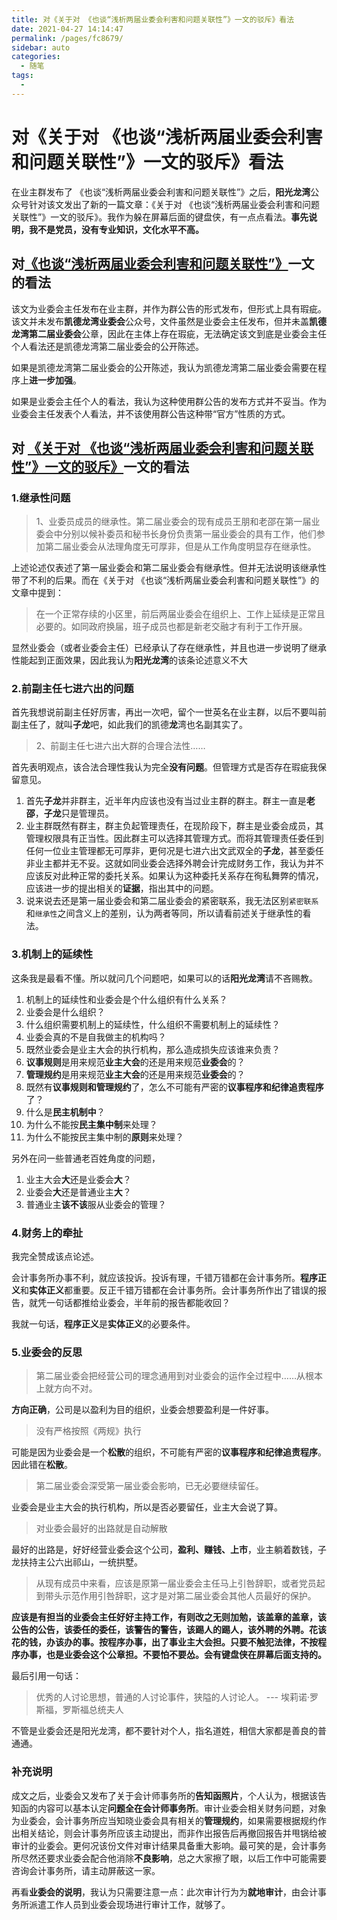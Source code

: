 ```yaml
---
title: 对《关于对 《也谈“浅析两届业委会利害和问题关联性”》一文的驳斥》看法
date: 2021-04-27 14:14:47
permalink: /pages/fc8679/
sidebar: auto
categories:
  - 随笔
tags:
  - 
---
```

# 对《关于对 《也谈“浅析两届业委会利害和问题关联性”》一文的驳斥》看法

在业主群发布了 《也谈“浅析两届业委会利害和问题关联性”》之后，**阳光龙湾**公众号针对该文发出了新的一篇文章：《关于对 《也谈“浅析两届业委会利害和问题关联性”》一文的驳斥》。我作为躲在屏幕后面的键盘侠，有一点点看法。**事先说明，我不是党员，没有专业知识，文化水平不高。**

<!-- more -->

## 对[《也谈“浅析两届业委会利害和问题关联性”》](https://mp.weixin.qq.com/s?__biz=MzI0NTc1ODA1Nw==&mid=2247484478&idx=4&sn=ea57b3fa35922bc7694212aaeafd3070&chksm=e948e538de3f6c2e609c43f466319a31685a3ef24ed8748d11ff66d09c4acaa4bb57d2f651a1&scene=0&xtrack=1#rd)一文的看法

该文为业委会主任发布在业主群，并作为群公告的形式发布，但形式上具有瑕疵。
该文并未发布**凯德龙湾业委会**公众号，文件虽然是业委会主任发布，但并未盖**凯德龙湾第二届业委会**公章，因此在主体上存在瑕疵，无法确定该文到底是业委会主任个人看法还是凯德龙湾第二届业委会的公开陈述。

如果是凯德龙湾第二届业委会的公开陈述，我认为凯德龙湾第二届业委会需要在程序上**进一步加强**。

如果是业委会主任个人的看法，我认为这种使用群公告的发布方式并不妥当。作为业委会主任发表个人看法，并不该使用群公告这种带“官方”性质的方式。



## 对 [《关于对 《也谈“浅析两届业委会利害和问题关联性”》一文的驳斥》](https://mp.weixin.qq.com/s?__biz=Mzg3MTUxMzY0OA==&mid=2247483753&idx=1&sn=fd304f44dad94e0fc7c3444dada59024&chksm=cefc2a36f98ba320b686f4727fcbee0516c022053ab5d6f286cc722afa7b5348202ba678e53a&scene=0&xtrack=1#rd)一文的看法

### 1.继承性问题

>  1、业委员成员的继承性。第二届业委会的现有成员王朋和老邵在第一届业委会中分别以候补委员和秘书长身份负责第一届业委会的具有工作，他们参加第二届业委会从法理角度无可厚非，但是从工作角度明显存在继承性。

上述论述仅表述了第一届业委会和第二届业委会有继承性。但并无法说明该继承性带了不利的后果。而在《关于对 《也谈“浅析两届业委会利害和问题关联性”》的文章中提到：

> 在一个正常存续的小区里，前后两届业委会在组织上、工作上延续是正常且必要的。如同政府换届，班子成员也都是新老交融才有利于工作开展。

显然业委会（或者业委会主任）已经承认了存在继承性，并且也进一步说明了继承性能起到正面效果，因此我认为**阳光龙湾**的该条论述意义不大

### 2.前副主任七进六出的问题

首先我想说前副主任好厉害，再出一次吧，留个一世英名在业主群，以后不要叫前副主任了，就叫**子龙**吧，如此我们的凯德**龙**湾也名副其实了。

> 2、前副主任七进六出大群的合理合法性……

首先表明观点，该合法合理性我认为完全**没有问题**。但管理方式是否存在瑕疵我保留意见。

1. 首先**子龙**并非群主，近半年内应该也没有当过业主群的群主。群主一直是**老邵**，**子龙**只是管理员。
2. 业主群既然有群主，群主负起管理责任，在现阶段下，群主是业委会成员，其管理权限具有正当性。因此群主可以选择其管理方式。而将其管理责任委任到任何一位业主管理都无可厚非，更何况是七进六出文武双全的**子龙**，甚至委任非业主都并无不妥。这就如同业委会选择外聘会计完成财务工作，我认为并不应该反对此种正常的委托关系。如果认为这种委托关系存在徇私舞弊的情况，应该进一步的提出相关的**证据**，指出其中的问题。
3. 说来说去还是第一届业委会和第二届业委会的紧密联系，我无法区别`紧密联系`和`继承性`之间含义上的差别，认为两者等同，所以请看前述关于继承性的看法。

### 3.机制上的延续性

这条我是最看不懂。所以就问几个问题吧，如果可以的话**阳光龙湾**请不吝赐教。

1. 机制上的延续性和业委会是个什么组织有什么关系？
2. 业委会是什么组织？
3. 什么组织需要机制上的延续性，什么组织不需要机制上的延续性？
4. 业委会真的不是自我做主的机构吗？
5. 既然业委会是业主大会的执行机构，那么造成损失应该谁来负责？
6. **议事规则**是用来规范**业主大会**的还是用来规范**业委会**的？
7. **管理规约**是用来规范**业主大会**的还是用来规范**业委会**的？
8. 既然有**议事规则和管理规约**了，怎么不可能有严密的**议事程序和纪律追责程序**了？
9. 什么是**民主机制中**？
10. 为什么不能按**民主集中制**来处理？
11. 为什么不能按民主集中制的**原则**来处理？

另外在问一些普通老百姓角度的问题，

1. 业主大会**大**还是业委会**大**？
2. 业委会**大**还是普通业主**大**？
3. 普通业主**该不该**服从业委会的管理？

### 4.财务上的牵扯

我完全赞成该点论述。

会计事务所办事不利，就应该投诉。投诉有理，千错万错都在会计事务所。**程序正义**和**实体正义**都重要。反正千错万错都在会计事务所。会计事务所作出了错误的报告，就凭一句话都推给业委会，半年前的报告都能收回？

我就一句话，**程序正义**是**实体正义**的必要条件。

### 5.业委会的反思

> 第二届业委会把经营公司的理念通用到对业委会的运作全过程中……从根本上就方向不对。

**方向正确**，公司是以盈利为目的组织，业委会想要盈利是一件好事。

> 没有严格按照《两规》执行

可能是因为业委会是一个**松散**的组织，不可能有严密的**议事程序和纪律追责程序**。因此错在**松散**。

> 第二届业委会深受第一届业委会影响，已无必要继续留任。

业委会是业主大会的执行机构，所以是否必要留任，业主大会说了算。

> 对业委会最好的出路就是自动解散

最好的出路是，好好经营业委会这个公司，**盈利、赚钱、上市**，业主躺着数钱，子龙扶持主公六出祁山，一统拱墅。

> 从现有成员中来看，应该是原第一届业委会主任马上引咎辞职，或者党员起到带头示范作用引咎辞职，这才是对第二届业委会其他人员最好的保护。

**应该是有担当的业委会主任好好主持工作，有则改之无则加勉，该盖章的盖章，该公告的公告，该委任的委任，该警告的警告，该踢人的踢人，该外聘的外聘。花该花的钱，办该办的事。按程序办事，出了事业主大会担。只要不触犯法律，不按程序办事，也是业委会这个公章担。不要怕不要怂。会有键盘侠在屏幕后面支持的。**

最后引用一句话：
> 优秀的人讨论思想，普通的人讨论事件，狭隘的人讨论人。
>       --- 埃莉诺·罗斯福，罗斯福总统夫人

不管是业委会还是阳光龙湾，都不要针对个人，指名道姓，相信大家都是善良的普通通。


### 补充说明

成文之后，业委会又发布了关于会计师事务所的**告知函照片**，个人认为，根据该告知函的内容可以基本认定**问题全在会计师事务所**。审计业委会相关财务问题，对象为业委会，会计事务所应当知晓业委会具有相关的**管理规约**，如果需要根据规约作出相关结论，则会计事务所应该主动提出，而非作出报告后再撤回报告并甩锅给被审计的业委会。更何况该份文件对审计结果具备重大影响。最可笑的是，会计事务所尽然还要求业委会配合他消除**不良影响**，总之大家擦了眼，以后工作中可能需要咨询会计事务所，请主动屏蔽这一家。

再看**业委会的说明**，我认为只需要注意一点：此次审计行为为**就地审计**，由会计事务所派遣工作人员到业委会现场进行审计工作，就够了。







